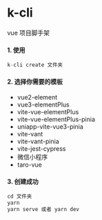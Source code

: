 # k-cli

vue 项目脚手架

#### 1. 使用

```js
k-cli create 文件夹
```

#### 2. 选择你需要的模板

- vue2-element
- vue3-elementPlus
- vite-vue-elementPlus
- vite-vue-elementPlus-pinia
- uniapp-vite-vue3-pinia
- vite-vant
- vite-vant-pinia
- vite-jest-cypress
- 微信小程序
- taro-vue

#### 3. 创建成功

```js
cd 文件夹
yarn
yarn serve 或者 yarn dev
```
